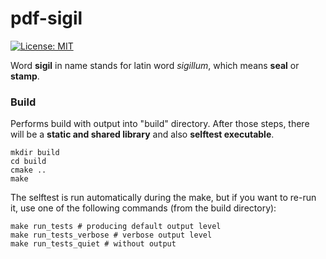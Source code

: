 pdf-sigil
=========

[![License: MIT](https://img.shields.io/badge/License-MIT-yellow.svg)](https://opensource.org/licenses/MIT)

Word **sigil** in name stands for latin word *sigillum*, which means **seal** or **stamp**.

### Build

Performs build with output into "build" directory. After those steps, there will be a **static and shared library** and also **selftest executable**.

```shell
mkdir build
cd build
cmake ..
make
```

The selftest is run automatically during the make, but if you want to re-run it, use one of the following commands (from the build directory):

```shell
make run_tests # producing default output level
make run_tests_verbose # verbose output level
make run_tests_quiet # without output
```
